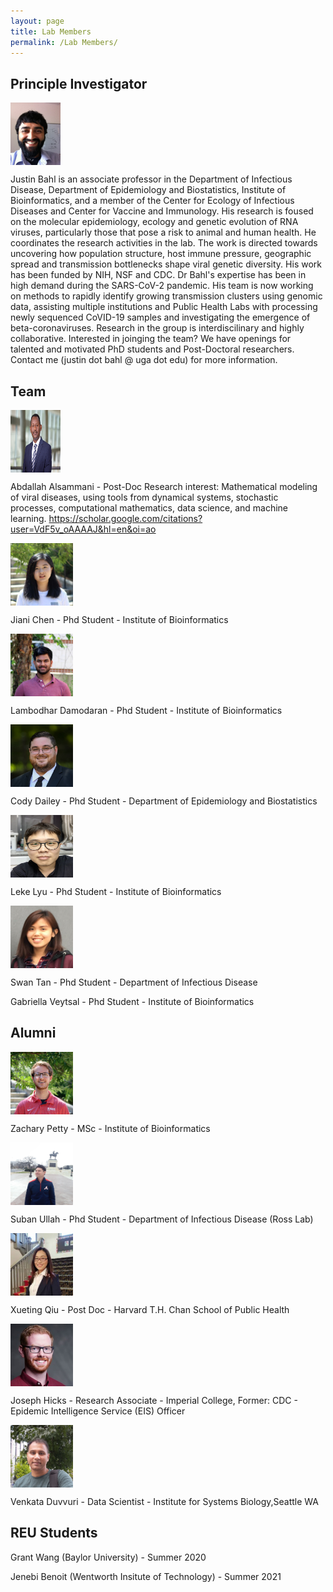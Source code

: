 ```yaml
---
layout: page
title: Lab Members
permalink: /Lab Members/
---
```

## Principle Investigator

<img align="middle" src="/Labmems/JBahl-HeadShot.jpg" title="Justin Bahl" width="80" height="100">

Justin Bahl is an associate professor in the Department of Infectious Disease, Department of Epidemiology and Biostatistics, Institute of Bioinformatics, and a member of the Center for Ecology of Infectious Diseases and Center for Vaccine and Immunology. His research is foused on the molecular epidemiology, ecology and genetic evolution of RNA viruses, particularly those that pose a risk to animal and human health. He coordinates the research activities in the lab. The work is directed towards uncovering how population structure, host immune pressure, geographic spread and transmission bottlenecks shape viral genetic diversity. His work has been funded by NIH, NSF and CDC. Dr Bahl's expertise has been in high demand during the SARS-CoV-2 pandemic. His team is now working on methods to rapidly identify growing transmission clusters using genomic data, assisting multiple institutions and Public Health Labs with processing newly sequenced CoVID-19 samples and investigating the emergence of beta-coronaviruses. Research in the group is interdiscilinary and highly collaborative. Interested in joinging the team? We have openings for talented and motivated PhD students and Post-Doctoral researchers. Contact me (justin dot bahl @ uga dot edu) for more information.


## Team

<img align="middle" src="/Labmems/08_26_2021_AbdallahAlsammani005RT.jpg" title="Abdallah Alsammani" width="80" height="100">

Abdallah Alsammani - Post-Doc
Research interest: Mathematical modeling of viral diseases, using tools from dynamical systems, stochastic processes, computational mathematics, data science, and machine learning. 
https://scholar.google.com/citations?user=VdF5v_oAAAAJ&hl=en&oi=ao


<img align="middle" src="/Labmems/image1.jpg" title="Jiani Chen" width="100" height="100">

Jiani Chen - Phd Student - Institute of Bioinformatics

<img align="middle" src="/Labmems/image2.jpg" title="Lambodhar Damodaran" width="100" height="100">

Lambodhar Damodaran - Phd Student - Institute of Bioinformatics

<img align="middle" src="/Labmems/image3.jpg" title="Cody Dailey" width="100" height="100">

Cody Dailey - Phd Student - Department of Epidemiology and Biostatistics

<img align="middle" src="/Labmems/image6.jpg" title="Leke Lyu" width="100" height="100">

Leke Lyu - Phd Student - Institute of Bioinformatics

<img align="middle" src="/Labmems/image7.png" title="Swan Tan" width="100" height="100">

Swan Tan - Phd Student - Department of Infectious Disease

Gabriella Veytsal - Phd Student - Institute of Bioinformatics


## Alumni


<img align="middle" src="/Labmems/image4.jpg" title="Zachary Petty" width="100" height="100">

Zachary Petty - MSc - Institute of Bioinformatics

<img align="middle" src="/Labmems/image9.jpg" title="Shuban Ullah" width="100" height="100">

Suban Ullah - Phd Student - Department of Infectious Disease (Ross Lab)

<img align="middle" src="/Labmems/image7.jpeg" title="Xueting Qiu" width="100" height="100">

Xueting Qiu - Post Doc - Harvard T.H. Chan School of Public Health

<img align="middle" src="/Labmems/image8.jpeg" title="Joseph Hicks" width="100" height="100">

Joseph Hicks - Research Associate - Imperial College, Former: CDC - Epidemic Intelligence Service (EIS) Officer

<img align="middle" src="/Labmems/image10.jpeg" title="Venkata Duvvuri" width="100" height="100">

Venkata Duvvuri - Data Scientist - Institute for Systems Biology,Seattle WA



## REU Students

Grant Wang (Baylor University) - Summer 2020 

Jenebi Benoit (Wentworth Insitute of Technology) - Summer 2021

